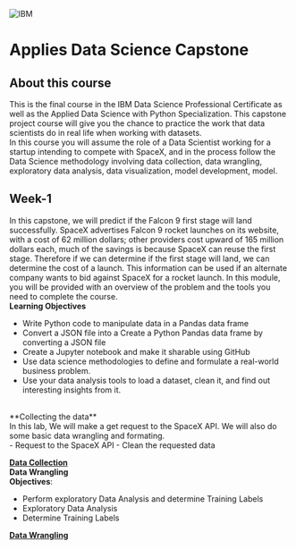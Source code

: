 ![IBM](https://images.pexels.com/photos/3970330/pexels-photo-3970330.jpeg?auto=compress&cs=tinysrgb&w=1260&h=750&dpr=1)
# **Applies Data Science Capstone**
## About this course
This is the final course in the IBM Data Science Professional Certificate as well as the Applied Data Science with Python Specialization. This capstone project course will give you the chance to practice the work that data scientists do in real life when working with datasets.  <br>
In this course you will assume the role of a Data Scientist working for a startup intending to compete with SpaceX, and in the process follow the Data Science methodology involving data collection, data wrangling, exploratory data analysis, data visualization, model development, model.
<br>
## Week-1
In this capstone, we will predict if the Falcon 9 first stage will land successfully. SpaceX advertises Falcon 9 rocket launches on its website, with a cost of 62 million dollars; other providers cost upward of 165 million dollars each, much of the savings is because SpaceX can reuse the first stage. Therefore if we can determine if the first stage will land, we can determine the cost of a launch. This information can be used if an alternate company wants to bid against SpaceX for a rocket launch. In this module, you will be provided with an overview of the problem and the tools you need to complete the course.<br>
**Learning Objectives**<br>
- Write Python code to manipulate data in a Pandas data frame
- Convert a JSON file into a Create a Python Pandas data frame by converting a JSON file
- Create a Jupyter notebook and make it sharable using GitHub
- Use data science methodologies to define and formulate a real-world business problem.
- Use your data analysis tools to load a dataset, clean it, and find out interesting insights from it.
<br>
**Collecting the data**<br>
In this lab, We will make a get request to the SpaceX API. We will also do some basic data wrangling and formating.<br>
- Request to the SpaceX API
- Clean the requested data

[**Data Collection**](https://github.com/SumitxThokar/Data-Science-Capstone-Project/blob/main/Week%201/Data%20collection.ipynb)
<br>
**Data Wrangling**<br>
**Objectives**:<br>
- Perform exploratory Data Analysis and determine Training Labels
- Exploratory Data Analysis
- Determine Training Labels

[**Data Wrangling**](https://github.com/SumitxThokar/Data-Science-Capstone-Project/blob/main/Week%201/Data%20Wrangling.ipynb)

